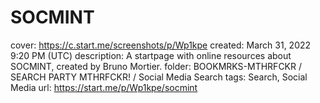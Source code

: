 # SOCMINT

cover: https://c.start.me/screenshots/p/Wp1kpe
created: March 31, 2022 9:20 PM (UTC)
description: A startpage with online resources about SOCMINT, created by Bruno Mortier.
folder: BOOKMRKS-MTHRFCKR / SEARCH PARTY MTHRFCKR! / Social Media Search
tags: Search, Social Media
url: https://start.me/p/Wp1kpe/socmint